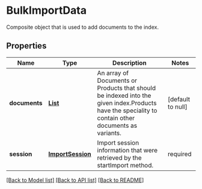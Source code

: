 # BulkImportData

Composite object that is used to add documents to the index.

## Properties

| Name | Type | Description | Notes |
|------------ | ------------- | ------------- | -------------|
| **documents** | [**List**](Document.md) | An array of Documents or Products that should be indexed into the given index.Products have the speciality to contain other documents as variants. | [default to null] |
| **session** | [**ImportSession**](ImportSession.md) | Import session information that were retrieved by the startImport method. | required |

[[Back to Model list]](../index.md#documentation-for-models) [[Back to API list]](../index.md#documentation-for-api-endpoints) [[Back to README]](../index.md)

